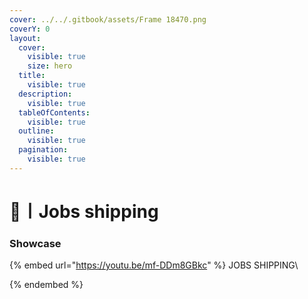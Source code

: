 ```yaml
---
cover: ../../.gitbook/assets/Frame 18470.png
coverY: 0
layout:
  cover:
    visible: true
    size: hero
  title:
    visible: true
  description:
    visible: true
  tableOfContents:
    visible: true
  outline:
    visible: true
  pagination:
    visible: true
---
```


# 🚛〡Jobs shipping

### Showcase

{% embed url="https://youtu.be/mf-DDm8GBkc" %}
JOBS SHIPPING\

{% endembed %}
